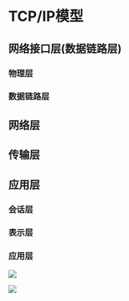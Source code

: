 # TCP/IP模型

## 网络接口层(数据链路层)
### 物理层


### 数据链路层


## 网络层

## 传输层

## 应用层
### 会话层

### 表示层

### 应用层


![](https://cdn.jsdelivr.net/gh/hr1201/img@main/imgs/202403151753611.png)

![](https://cdn.jsdelivr.net/gh/hr1201/img@main/imgs/202403151753754.png)


